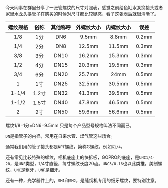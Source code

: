 今天同事在群里分享了一张管螺纹的尺寸对照表，感觉之前给鱼缸水泵换接头或者家里水龙头换管子在购买的时候对尺寸都比较疑惑，看了这张表后就很清晰了。

| 螺纹规格 | 俗称 | 其他称呼 | 外螺纹大小 | 内螺纹大小 | 误差    |
| :---------: | :----: | :---------: | :-----------: | :-----------: | :-------: |
| 1/8          | 1分    | DN6        | 9.5mm       | 8.8mm        | 0.2mm |
| 1/4          | 2分    | DN8        | 12.5mm     | 11.5mm      | 0.3mm |
| 3/8          | 3分    | DN10      | 16.2mm     | 15.3mm      | 0.3mm |
| 1/2          | 4分    | DN15      | 20.3mm     | 19.5mm      | 0.3mm |
| 3/4          | 6分    | DN20      | 25.7mm     | 24mm         | 0.5mm |
| 1              | 1寸    | DN25      | 32.5mm    | 30.5mm       | 0.5mm |
| 1-1/4       | 1.2寸 | DN32      | 41.3mm     | 39.5mm      | 0.5mm |
| 1-1/2       | 1.5寸 | DN40      | 47.8mm     | 46.5mm      | 0.5mm |
| 2              | 2寸    | DN50      | 59.6mm     | 56.6mm      | 0.5mm |

螺纹1/8=1分=DN6=9.5mm 只是每个产品型号规格叫法不同而已。

`DN`是指管子的内径，常用在自来水管、煤气管这些场合。

通常我们用的管子接头都是`NPT`螺纹，简称G螺纹，例如`G1/4`。

还有常见比较特殊的螺纹，相机底座上的快拆板，GOPRO的底座，是`UNC1/4-20`，是`UNF`类型，1/4寸直径，每寸螺纹长度20齿。`UNC3/8-16`也以此类推。美制螺纹，`UNC`是粗牙，`UNF`是细牙。

还有一种，光学器件上的，`SM1`和`SM2`，是缝纫机专用的细牙螺纹，要特别注意。



